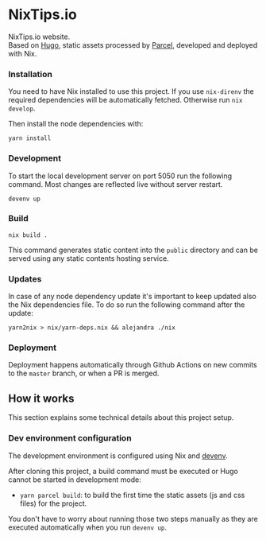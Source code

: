 # NixTips.io

NixTips.io website.  
Based on [Hugo](https://gohugo.io/), static assets processed by [Parcel](https://parceljs.org/), developed and deployed with Nix.

### Installation

You need to have Nix installed to use this project.
If you use `nix-direnv` the required dependencies will be automatically fetched. Otherwise run `nix develop`.

Then install the node dependencies with:

```
yarn install
```

### Development

To start the local development server on port 5050 run the following command. Most changes are reflected live without server restart.

```
devenv up
```

### Build

```
nix build .
```

This command generates static content into the `public` directory and can be served using any static contents hosting service.

### Updates

In case of any node dependency update it's important to keep updated also the Nix dependencies file. To do so run the following command after the update:

```
yarn2nix > nix/yarn-deps.nix && alejandra ./nix
```

### Deployment

Deployment happens automatically through Github Actions on new commits to the `master` branch, or when a PR is merged.

## How it works

This section explains some technical details about this project setup.

### Dev environment configuration

The development environment is configured using Nix and [devenv](https://devenv.sh).

After cloning this project, a build command must be executed or Hugo cannot be started in development mode:

- `yarn parcel build`: to build the first time the static assets (js and css files) for the project.

You don't have to worry about running those two steps manually as they are executed automatically when you run `devenv up`.
